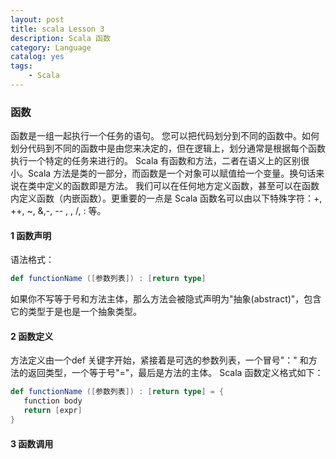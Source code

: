 ```yaml
---
layout: post
title: scala Lesson 3
description: Scala 函数
category: Language
catalog: yes
tags:
    - Scala
---
```

### 函数

函数是一组一起执行一个任务的语句。 您可以把代码划分到不同的函数中。如何划分代码到不同的函数中是由您来决定的，但在逻辑上，划分通常是根据每个函数执行一个特定的任务来进行的。
Scala 有函数和方法，二者在语义上的区别很小。Scala 方法是类的一部分，而函数是一个对象可以赋值给一个变量。换句话来说在类中定义的函数即是方法。
我们可以在任何地方定义函数，甚至可以在函数内定义函数（内嵌函数）。更重要的一点是 Scala 函数名可以由以下特殊字符：+, ++, ~, &,-, -- , \, /, : 等。
#### 1 函数声明

语法格式：

~~~scala
def functionName ([参数列表]) : [return type]
~~~
如果你不写等于号和方法主体，那么方法会被隐式声明为"抽象(abstract)"，包含它的类型于是也是一个抽象类型。

#### 2 函数定义
方法定义由一个def 关键字开始，紧接着是可选的参数列表，一个冒号"：" 和方法的返回类型，一个等于号"="，最后是方法的主体。
Scala 函数定义格式如下：

~~~scala
def functionName ([参数列表]) : [return type] = {
   function body
   return [expr]
}
~~~

#### 3 函数调用

